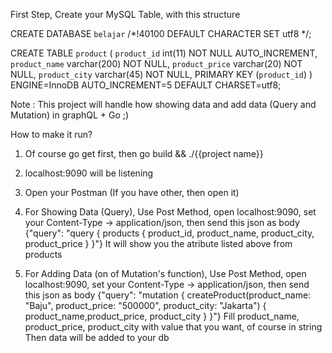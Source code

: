 First Step,
Create your MySQL Table, with this structure


CREATE DATABASE `belajar` /*!40100 DEFAULT CHARACTER SET utf8 */;

CREATE TABLE `product` (
  `product_id` int(11) NOT NULL AUTO_INCREMENT,
  `product_name` varchar(200) NOT NULL,
  `product_price` varchar(20) NOT NULL,
  `product_city` varchar(45) NOT NULL,
  PRIMARY KEY (`product_id`)
) ENGINE=InnoDB AUTO_INCREMENT=5 DEFAULT CHARSET=utf8;



Note : This project will handle how showing data and add data (Query and Mutation) in graphQL + Go ;)

How to make it run?
1. Of course go get first, then go build && ./{{project name}}

2. localhost:9090 will be listening

3. Open your Postman (If you have other, then open it)

4. For Showing Data (Query), Use Post Method, open localhost:9090, set your Content-Type -> application/json, then send this json as body
    {"query": "query { products { product_id, product_name, product_city, product_price } }"}
    It will show you the atribute listed above from products

5. For Adding Data (on of Mutation's function),  Use Post Method, open localhost:9090, set your Content-Type -> application/json, then send this json as body
    {"query": "mutation { createProduct(product_name: \"Baju\", product_price: \"500000\", product_city: \"Jakarta\") { product_name,product_price, product_city } }"}
    Fill product_name, product_price, product_city with value that you want, of course in string
    Then data will be added to your db